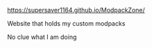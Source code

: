 https://supersaver1164.github.io/ModpackZone/

Website that holds my custom modpacks

No clue what I am doing
